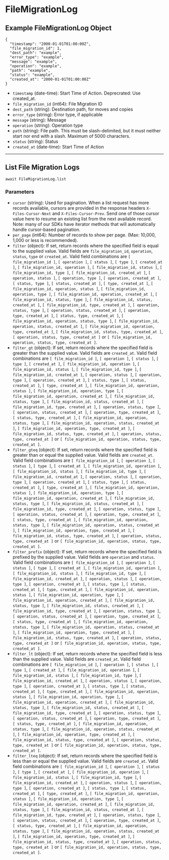 # FileMigrationLog

## Example FileMigrationLog Object

```
{
  "timestamp": "2000-01-01T01:00:00Z",
  "file_migration_id": 1,
  "dest_path": "example",
  "error_type": "example",
  "message": "example",
  "operation": "example",
  "path": "example",
  "status": "example",
  "created_at": "2000-01-01T01:00:00Z"
}
```

* `timestamp` (date-time): Start Time of Action. Deprecrated: Use created_at.
* `file_migration_id` (int64): File Migration ID
* `dest_path` (string): Destination path, for moves and copies
* `error_type` (string): Error type, if applicable
* `message` (string): Message
* `operation` (string): Operation type
* `path` (string): File path. This must be slash-delimited, but it must neither start nor end with a slash. Maximum of 5000 characters.
* `status` (string): Status
* `created_at` (date-time): Start Time of Action

---

## List File Migration Logs

```
await FileMigrationLog.list
```


### Parameters

* `cursor` (string): Used for pagination.  When a list request has more records available, cursors are provided in the response headers `X-Files-Cursor-Next` and `X-Files-Cursor-Prev`.  Send one of those cursor value here to resume an existing list from the next available record.  Note: many of our SDKs have iterator methods that will automatically handle cursor-based pagination.
* `per_page` (int64): Number of records to show per page.  (Max: 10,000, 1,000 or less is recommended).
* `filter` (object): If set, return records where the specified field is equal to the supplied value. Valid fields are `file_migration_id`, `operation`, `status`, `type` or `created_at`. Valid field combinations are `[ file_migration_id ]`, `[ operation ]`, `[ status ]`, `[ type ]`, `[ created_at ]`, `[ file_migration_id, operation ]`, `[ file_migration_id, status ]`, `[ file_migration_id, type ]`, `[ file_migration_id, created_at ]`, `[ operation, status ]`, `[ operation, type ]`, `[ operation, created_at ]`, `[ status, type ]`, `[ status, created_at ]`, `[ type, created_at ]`, `[ file_migration_id, operation, status ]`, `[ file_migration_id, operation, type ]`, `[ file_migration_id, operation, created_at ]`, `[ file_migration_id, status, type ]`, `[ file_migration_id, status, created_at ]`, `[ file_migration_id, type, created_at ]`, `[ operation, status, type ]`, `[ operation, status, created_at ]`, `[ operation, type, created_at ]`, `[ status, type, created_at ]`, `[ file_migration_id, operation, status, type ]`, `[ file_migration_id, operation, status, created_at ]`, `[ file_migration_id, operation, type, created_at ]`, `[ file_migration_id, status, type, created_at ]`, `[ operation, status, type, created_at ]` or `[ file_migration_id, operation, status, type, created_at ]`.
* `filter_gt` (object): If set, return records where the specified field is greater than the supplied value. Valid fields are `created_at`. Valid field combinations are `[ file_migration_id ]`, `[ operation ]`, `[ status ]`, `[ type ]`, `[ created_at ]`, `[ file_migration_id, operation ]`, `[ file_migration_id, status ]`, `[ file_migration_id, type ]`, `[ file_migration_id, created_at ]`, `[ operation, status ]`, `[ operation, type ]`, `[ operation, created_at ]`, `[ status, type ]`, `[ status, created_at ]`, `[ type, created_at ]`, `[ file_migration_id, operation, status ]`, `[ file_migration_id, operation, type ]`, `[ file_migration_id, operation, created_at ]`, `[ file_migration_id, status, type ]`, `[ file_migration_id, status, created_at ]`, `[ file_migration_id, type, created_at ]`, `[ operation, status, type ]`, `[ operation, status, created_at ]`, `[ operation, type, created_at ]`, `[ status, type, created_at ]`, `[ file_migration_id, operation, status, type ]`, `[ file_migration_id, operation, status, created_at ]`, `[ file_migration_id, operation, type, created_at ]`, `[ file_migration_id, status, type, created_at ]`, `[ operation, status, type, created_at ]` or `[ file_migration_id, operation, status, type, created_at ]`.
* `filter_gteq` (object): If set, return records where the specified field is greater than or equal the supplied value. Valid fields are `created_at`. Valid field combinations are `[ file_migration_id ]`, `[ operation ]`, `[ status ]`, `[ type ]`, `[ created_at ]`, `[ file_migration_id, operation ]`, `[ file_migration_id, status ]`, `[ file_migration_id, type ]`, `[ file_migration_id, created_at ]`, `[ operation, status ]`, `[ operation, type ]`, `[ operation, created_at ]`, `[ status, type ]`, `[ status, created_at ]`, `[ type, created_at ]`, `[ file_migration_id, operation, status ]`, `[ file_migration_id, operation, type ]`, `[ file_migration_id, operation, created_at ]`, `[ file_migration_id, status, type ]`, `[ file_migration_id, status, created_at ]`, `[ file_migration_id, type, created_at ]`, `[ operation, status, type ]`, `[ operation, status, created_at ]`, `[ operation, type, created_at ]`, `[ status, type, created_at ]`, `[ file_migration_id, operation, status, type ]`, `[ file_migration_id, operation, status, created_at ]`, `[ file_migration_id, operation, type, created_at ]`, `[ file_migration_id, status, type, created_at ]`, `[ operation, status, type, created_at ]` or `[ file_migration_id, operation, status, type, created_at ]`.
* `filter_prefix` (object): If set, return records where the specified field is prefixed by the supplied value. Valid fields are `operation` and `status`. Valid field combinations are `[ file_migration_id ]`, `[ operation ]`, `[ status ]`, `[ type ]`, `[ created_at ]`, `[ file_migration_id, operation ]`, `[ file_migration_id, status ]`, `[ file_migration_id, type ]`, `[ file_migration_id, created_at ]`, `[ operation, status ]`, `[ operation, type ]`, `[ operation, created_at ]`, `[ status, type ]`, `[ status, created_at ]`, `[ type, created_at ]`, `[ file_migration_id, operation, status ]`, `[ file_migration_id, operation, type ]`, `[ file_migration_id, operation, created_at ]`, `[ file_migration_id, status, type ]`, `[ file_migration_id, status, created_at ]`, `[ file_migration_id, type, created_at ]`, `[ operation, status, type ]`, `[ operation, status, created_at ]`, `[ operation, type, created_at ]`, `[ status, type, created_at ]`, `[ file_migration_id, operation, status, type ]`, `[ file_migration_id, operation, status, created_at ]`, `[ file_migration_id, operation, type, created_at ]`, `[ file_migration_id, status, type, created_at ]`, `[ operation, status, type, created_at ]` or `[ file_migration_id, operation, status, type, created_at ]`.
* `filter_lt` (object): If set, return records where the specified field is less than the supplied value. Valid fields are `created_at`. Valid field combinations are `[ file_migration_id ]`, `[ operation ]`, `[ status ]`, `[ type ]`, `[ created_at ]`, `[ file_migration_id, operation ]`, `[ file_migration_id, status ]`, `[ file_migration_id, type ]`, `[ file_migration_id, created_at ]`, `[ operation, status ]`, `[ operation, type ]`, `[ operation, created_at ]`, `[ status, type ]`, `[ status, created_at ]`, `[ type, created_at ]`, `[ file_migration_id, operation, status ]`, `[ file_migration_id, operation, type ]`, `[ file_migration_id, operation, created_at ]`, `[ file_migration_id, status, type ]`, `[ file_migration_id, status, created_at ]`, `[ file_migration_id, type, created_at ]`, `[ operation, status, type ]`, `[ operation, status, created_at ]`, `[ operation, type, created_at ]`, `[ status, type, created_at ]`, `[ file_migration_id, operation, status, type ]`, `[ file_migration_id, operation, status, created_at ]`, `[ file_migration_id, operation, type, created_at ]`, `[ file_migration_id, status, type, created_at ]`, `[ operation, status, type, created_at ]` or `[ file_migration_id, operation, status, type, created_at ]`.
* `filter_lteq` (object): If set, return records where the specified field is less than or equal the supplied value. Valid fields are `created_at`. Valid field combinations are `[ file_migration_id ]`, `[ operation ]`, `[ status ]`, `[ type ]`, `[ created_at ]`, `[ file_migration_id, operation ]`, `[ file_migration_id, status ]`, `[ file_migration_id, type ]`, `[ file_migration_id, created_at ]`, `[ operation, status ]`, `[ operation, type ]`, `[ operation, created_at ]`, `[ status, type ]`, `[ status, created_at ]`, `[ type, created_at ]`, `[ file_migration_id, operation, status ]`, `[ file_migration_id, operation, type ]`, `[ file_migration_id, operation, created_at ]`, `[ file_migration_id, status, type ]`, `[ file_migration_id, status, created_at ]`, `[ file_migration_id, type, created_at ]`, `[ operation, status, type ]`, `[ operation, status, created_at ]`, `[ operation, type, created_at ]`, `[ status, type, created_at ]`, `[ file_migration_id, operation, status, type ]`, `[ file_migration_id, operation, status, created_at ]`, `[ file_migration_id, operation, type, created_at ]`, `[ file_migration_id, status, type, created_at ]`, `[ operation, status, type, created_at ]` or `[ file_migration_id, operation, status, type, created_at ]`.
